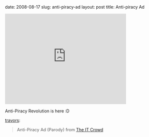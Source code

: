 date: 2008-08-17
slug: anti-piracy-ad
layout: post
title: Anti-piracy Ad


<iframe width="400" height="300" src="http://www.youtube.com/embed/MTbX1aMajow?wmode=transparent&autohide=1&egm=0&hd=1&iv_load_policy=3&modestbranding=1&rel=0&showinfo=0&showsearch=0" frameborder="0" allowfullscreen></iframe><p>Anti-Piracy Revolution is here :D</p>

<p><a href="http://travors.com/post/46290402/anti-piracy-ad-parody-from-the-it-crowd" target="_blank">travors</a>:</p>

<blockquote>Anti-Piracy Ad (Parody) from <a href="http://en.wikipedia.org/wiki/The_IT_Crowd" target="_blank">The IT Crowd <br/></a></blockquote>
